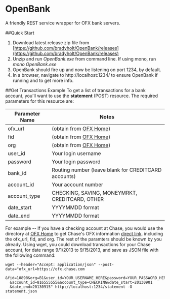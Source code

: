 OpenBank
========

A friendly REST service wrapper for OFX bank servers.

##Quick Start
1. Download latest release zip file from [https://github.com/bradyholt/OpenBank/releases](https://github.com/bradyholt/OpenBank/releases)  
2. Unzip and run *OpenBank.exe* from command line.  If using mono, run *mono OpenBank.exe* 
3. OpenBank should fire up and now be listening on port 1234, by default.
4. In a browser, navigate to http://localhost:1234/ to ensure OpenBank if running and to get more info.

##Get Transactions Example
To get a list of transactions for a bank account, you'll want to use the **statement** (POST) resource.  The required parameters for this resource are:

Parameter Name | Notes
--- | ---
ofx_url | (obtain from  [OFX Home](http://www.ofxhome.com))
fid | (obtain from  [OFX Home](http://www.ofxhome.com))
org | (obtain from  [OFX Home](http://www.ofxhome.com))
user_id | Your login username
password | Your login password
bank_id | Routing number (leave blank for CREDITCARD accounts)
account_id | Your account number
account_type | CHECKING, SAVING, MONEYMRKT, CREDITCARD, OTHER
date_start | YYYYMMDD format
date_end | YYYYMMDD format

For example -- If you have a checking account at Chase, you would use the directory at [OFX Home](http://www.ofxhome.com) to get Chase's OFX information [direct link](http://www.ofxhome.com/index.php/institution/view/636).
including the ofx_url, fid, and org.  The rest of the paramters should be known by you already.  Using wget, you could download transactions for your Chase account, for date range 9/1/2013 to 9/15/2013, and save as JSON file with the following command:

    wget --header="Accept: application/json" --post-data="ofx_url=https://ofx.chase.com
      &fid=10898&org=B1&user_id=YOUR_USERNAME_HERE&password=YOUR_PASSWORD_HERE&bank_id=111000614
      &account_id=816555555&account_type=CHECKING&date_start=20130901
      &date_end=20130915" http://localhost:1234/statement -O statement.json
